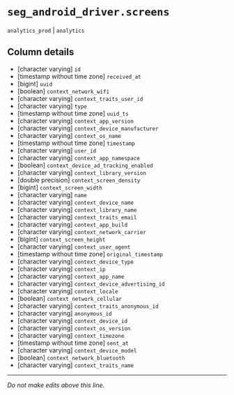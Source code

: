 # `seg_android_driver.screens`
`analytics_prod` | `analytics`

## Column details
* [character varying] `id`
* [timestamp without time zone] `received_at`
* [bigint]    `uuid`
* [boolean]   `context_network_wifi`
* [character varying] `context_traits_user_id`
* [character varying] `type`
* [timestamp without time zone] `uuid_ts`
* [character varying] `context_app_version`
* [character varying] `context_device_manufacturer`
* [character varying] `context_os_name`
* [timestamp without time zone] `timestamp`
* [character varying] `user_id`
* [character varying] `context_app_namespace`
* [boolean]   `context_device_ad_tracking_enabled`
* [character varying] `context_library_version`
* [double precision] `context_screen_density`
* [bigint]    `context_screen_width`
* [character varying] `name`
* [character varying] `context_device_name`
* [character varying] `context_library_name`
* [character varying] `context_traits_email`
* [character varying] `context_app_build`
* [character varying] `context_network_carrier`
* [bigint]    `context_screen_height`
* [character varying] `context_user_agent`
* [timestamp without time zone] `original_timestamp`
* [character varying] `context_device_type`
* [character varying] `context_ip`
* [character varying] `context_app_name`
* [character varying] `context_device_advertising_id`
* [character varying] `context_locale`
* [boolean]   `context_network_cellular`
* [character varying] `context_traits_anonymous_id`
* [character varying] `anonymous_id`
* [character varying] `context_device_id`
* [character varying] `context_os_version`
* [character varying] `context_timezone`
* [timestamp without time zone] `sent_at`
* [character varying] `context_device_model`
* [boolean]   `context_network_bluetooth`
* [character varying] `context_traits_name`

-------------------------------------------------------------------------------
*Do not make edits above this line.*
